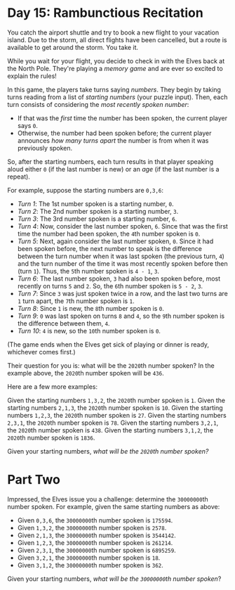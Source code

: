 # Day 15: Rambunctious Recitation

You catch the airport shuttle and try to book a new flight to your vacation island. Due to the storm, all direct flights have been cancelled, but a route is available to get around the storm. You take it.

While you wait for your flight, you decide to check in with the Elves back at the North Pole. They're playing a *memory game* and are ever so excited to explain the rules!

In this game, the players take turns saying *numbers*. They begin by taking turns reading from a list of *starting numbers* (your puzzle input). Then, each turn consists of considering the *most recently spoken number*:

- If that was the *first* time the number has been spoken, the current player says `0`.
- Otherwise, the number had been spoken before; the current player announces *how many turns apart* the number is from when it was previously spoken.

So, after the starting numbers, each turn results in that player speaking aloud either `0` (if the last number is new) or an *age* (if the last number is a repeat).

For example, suppose the starting numbers are `0,3,6`:

- *Turn 1*: The 1st number spoken is a starting number, `0`.
- *Turn 2*: The 2nd number spoken is a starting number, `3`.
- *Turn 3*: The 3rd number spoken is a starting number, `6`.
- *Turn 4*: Now, consider the last number spoken, `6`. Since that was the first time the number had been spoken, the `4`th number spoken is `0`.
- *Turn 5*: Next, again consider the last number spoken, `0`. Since it had been spoken before, the next number to speak is the difference between the turn number when it was last spoken (the previous turn, `4`) and the turn number of the time it was most recently spoken before then (turn `1`). Thus, the `5`th number spoken is `4 - 1`, `3`.
- *Turn 6*: The last number spoken, `3` had also been spoken before, most recently on turns `5` and `2`. So, the `6`th number spoken is `5 - 2`, `3`.
- *Turn 7*: Since `3` was just spoken twice in a row, and the last two turns are `1` turn apart, the `7`th number spoken is `1`.
- *Turn 8*: Since `1` is new, the `8`th number spoken is `0`.
- *Turn 9*: `0` was last spoken on turns `8` and `4`, so the `9`th number spoken is the difference between them, `4`.
- *Turn 10*: `4` is new, so the `10`th number spoken is `0`.

(The game ends when the Elves get sick of playing or dinner is ready, whichever comes first.)

Their question for you is: what will be the `2020`th number spoken? In the example above, the `2020`th number spoken will be `436`.

Here are a few more examples:

Given the starting numbers `1,3,2`, the `2020`th number spoken is `1`.
Given the starting numbers `2,1,3`, the `2020`th number spoken is `10`.
Given the starting numbers `1,2,3`, the `2020`th number spoken is `27`.
Given the starting numbers `2,3,1`, the `2020`th number spoken is `78`.
Given the starting numbers `3,2,1`, the `2020`th number spoken is `438`.
Given the starting numbers `3,1,2`, the `2020`th number spoken is `1836`.

Given your starting numbers, *what will be the `2020`th number spoken?*

# Part Two

Impressed, the Elves issue you a challenge: determine the `30000000`th number spoken. For example, given the same starting numbers as above:

- Given `0,3,6`, the `30000000`th number spoken is `175594`.
- Given `1,3,2`, the `30000000`th number spoken is `2578`.
- Given `2,1,3`, the `30000000`th number spoken is `3544142`.
- Given `1,2,3`, the `30000000`th number spoken is `261214`.
- Given `2,3,1`, the `30000000`th number spoken is `6895259`.
- Given `3,2,1`, the `30000000`th number spoken is `18`.
- Given `3,1,2`, the `30000000`th number spoken is `362`.

Given your starting numbers, *what will be the `30000000`th number spoken*?

